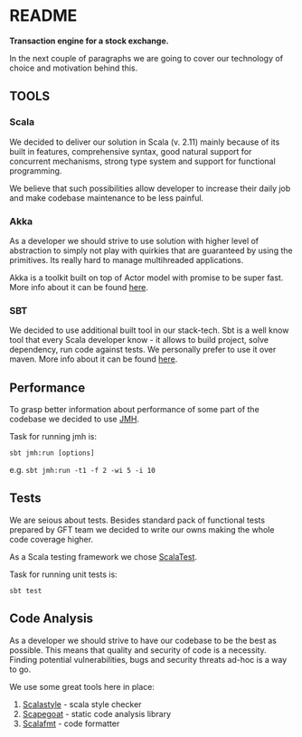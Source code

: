 # README

**Transaction engine for a stock exchange.**

In the next couple of paragraphs we are going to cover our technology of choice and motivation behind this.

## TOOLS


### Scala

We decided to deliver our solution in Scala (v. 2.11) mainly because of its built in features, comprehensive syntax, good natural support for concurrent mechanisms, strong type system and support for functional programming.

We believe that such possibilities allow developer to increase their daily job and make codebase maintenance to be less painful.

### Akka

As a developer we should strive to use solution with higher level of abstraction to simply not play with quirkies that are guaranteed by using the primitives.
Its really hard to manage multihreaded applications.

Akka is a toolkit built on top of Actor model with promise to be super fast.
More info about it can be found [here](http://doc.akka.io/docs/akka/current/intro/what-is-akka.html).

### SBT

We decided to use additional built tool in our stack-tech. Sbt is a well know tool that every Scala developer know - it allows to build project, solve dependency, run code against tests. We personally prefer to use it over maven.
More info about it can be found [here](http://www.scala-sbt.org/).


## Performance

To grasp better information about performance of some part of the codebase we decided to use [JMH](http://openjdk.java.net/projects/code-tools/jmh/).

Task for running jmh is:

```
sbt jmh:run [options]
```

e.g. `sbt jmh:run -t1 -f 2 -wi 5 -i 10`

## Tests

We are seious about tests. 
Besides standard pack of functional tests prepared by GFT team we decided to write our owns making the whole code coverage higher.

As a Scala testing framework we chose [ScalaTest](http://www.artima.com/scalatest/).

Task for running unit tests is:

```
sbt test
```

## Code Analysis

As a developer we should strive to have our codebase to be the best as possible.
This means that quality and security of code is a necessity. Finding potential vulnerabilities, bugs and security threats ad-hoc is a way to go. 

We use some great tools here in place:

1. [Scalastyle](http://www.scalastyle.org/) - scala style checker
2. [Scapegoat](https://github.com/sksamuel/sbt-scapegoat) - static code analysis library
3. [Scalafmt](http://scalafmt.org/) - code formatter
